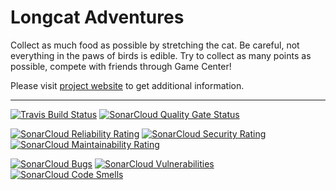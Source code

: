 # Longcat Adventures

Collect  as  much  food  as possible by stretching the cat. Be careful, not
everything in the paws of birds is edible. Try to collect as many points as
possible, compete with friends through Game Center!

Please  visit  [project  website](https://longcat.sourceforge.io/)  to  get
additional information.

---

[![Travis Build Status](https://travis-ci.org/longcat-mobile/longcat-ios.svg?branch=master)](https://travis-ci.org/longcat-mobile/longcat-ios)
[![SonarCloud Quality Gate Status](https://sonarcloud.io/api/project_badges/measure?project=longcat-mobile_longcat-ios&metric=alert_status)](https://sonarcloud.io/dashboard?id=longcat-mobile_longcat-ios)

[![SonarCloud Reliability Rating](https://sonarcloud.io/api/project_badges/measure?project=longcat-mobile_longcat-ios&metric=reliability_rating)](https://sonarcloud.io/dashboard?id=longcat-mobile_longcat-ios)
[![SonarCloud Security Rating](https://sonarcloud.io/api/project_badges/measure?project=longcat-mobile_longcat-ios&metric=security_rating)](https://sonarcloud.io/dashboard?id=longcat-mobile_longcat-ios)
[![SonarCloud Maintainability Rating](https://sonarcloud.io/api/project_badges/measure?project=longcat-mobile_longcat-ios&metric=sqale_rating)](https://sonarcloud.io/dashboard?id=longcat-mobile_longcat-ios)

[![SonarCloud Bugs](https://sonarcloud.io/api/project_badges/measure?project=longcat-mobile_longcat-ios&metric=bugs)](https://sonarcloud.io/dashboard?id=longcat-mobile_longcat-ios)
[![SonarCloud Vulnerabilities](https://sonarcloud.io/api/project_badges/measure?project=longcat-mobile_longcat-ios&metric=vulnerabilities)](https://sonarcloud.io/dashboard?id=longcat-mobile_longcat-ios)
[![SonarCloud Code Smells](https://sonarcloud.io/api/project_badges/measure?project=longcat-mobile_longcat-ios&metric=code_smells)](https://sonarcloud.io/dashboard?id=longcat-mobile_longcat-ios)
